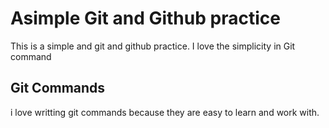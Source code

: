 # Asimple Git and Github practice
This is a simple and git and github practice. I love the simplicity in Git command
## Git Commands
i love writting git commands because they are easy to learn and work with.